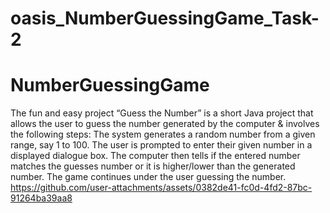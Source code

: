 # oasis_NumberGuessingGame_Task-2
# NumberGuessingGame
The fun and easy project “Guess the Number” is a short Java project that allows the user to guess the number generated by the computer & involves the following steps: 
The system generates a random number from a given range, say 1 to 100. The user is prompted to enter their given number in a displayed dialogue box. The computer then 
tells if the entered number matches the guesses number or it is higher/lower than the generated number. The game continues under the user guessing the number.
https://github.com/user-attachments/assets/0382de41-fc0d-4fd2-87bc-91264ba39aa8
